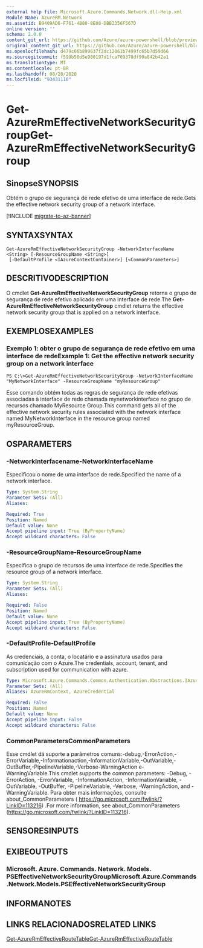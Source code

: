 ```yaml
---
external help file: Microsoft.Azure.Commands.Network.dll-Help.xml
Module Name: AzureRM.Network
ms.assetid: B9409AD6-F761-4B80-8E08-DBB2356F567D
online version: ''
schema: 2.0.0
content_git_url: https://github.com/Azure/azure-powershell/blob/preview/src/ResourceManager/Network/Commands.Network/help/Get-AzureRmEffectiveNetworkSecurityGroup.md
original_content_git_url: https://github.com/Azure/azure-powershell/blob/preview/src/ResourceManager/Network/Commands.Network/help/Get-AzureRmEffectiveNetworkSecurityGroup.md
ms.openlocfilehash: d479c66b899637f2dc12061b7499fc65b7d59d66
ms.sourcegitcommit: f599b50d5e980197d1fca769378df90a842b42a1
ms.translationtype: MT
ms.contentlocale: pt-BR
ms.lasthandoff: 08/20/2020
ms.locfileid: "93431110"
---
```

# <span data-ttu-id="dcad7-101">Get-AzureRmEffectiveNetworkSecurityGroup</span><span class="sxs-lookup"><span data-stu-id="dcad7-101">Get-AzureRmEffectiveNetworkSecurityGroup</span></span>

## <span data-ttu-id="dcad7-102">Sinopse</span><span class="sxs-lookup"><span data-stu-id="dcad7-102">SYNOPSIS</span></span>
<span data-ttu-id="dcad7-103">Obtém o grupo de segurança de rede efetivo de uma interface de rede.</span><span class="sxs-lookup"><span data-stu-id="dcad7-103">Gets the effective network security group of a network interface.</span></span>

[!INCLUDE [migrate-to-az-banner](../../includes/migrate-to-az-banner.md)]

## <span data-ttu-id="dcad7-104">SYNTAX</span><span class="sxs-lookup"><span data-stu-id="dcad7-104">SYNTAX</span></span>

```
Get-AzureRmEffectiveNetworkSecurityGroup -NetworkInterfaceName <String> [-ResourceGroupName <String>]
 [-DefaultProfile <IAzureContextContainer>] [<CommonParameters>]
```

## <span data-ttu-id="dcad7-105">DESCRITIVO</span><span class="sxs-lookup"><span data-stu-id="dcad7-105">DESCRIPTION</span></span>
<span data-ttu-id="dcad7-106">O cmdlet **Get-AzureRmEffectiveNetworkSecurityGroup** retorna o grupo de segurança de rede efetivo aplicado em uma interface de rede.</span><span class="sxs-lookup"><span data-stu-id="dcad7-106">The **Get-AzureRmEffectiveNetworkSecurityGroup** cmdlet returns the effective network security group that is applied on a network interface.</span></span>

## <span data-ttu-id="dcad7-107">EXEMPLOS</span><span class="sxs-lookup"><span data-stu-id="dcad7-107">EXAMPLES</span></span>

### <span data-ttu-id="dcad7-108">Exemplo 1: obter o grupo de segurança de rede efetivo em uma interface de rede</span><span class="sxs-lookup"><span data-stu-id="dcad7-108">Example 1: Get the effective network security group on a network interface</span></span>
```
PS C:\>Get-AzureRmEffectiveNetworkSecurityGroup -NetworkInterfaceName "MyNetworkInterface" -ResourceGroupName "myResourceGroup"
```

<span data-ttu-id="dcad7-109">Esse comando obtém todas as regras de segurança de rede efetivas associadas à interface de rede chamada mynetworkinterface no grupo de recursos chamado MyResource Group.</span><span class="sxs-lookup"><span data-stu-id="dcad7-109">This command gets all of the effective network security rules associated with the network interface named MyNetworkInterface in the resource group named myResourceGroup.</span></span>

## <span data-ttu-id="dcad7-110">OS</span><span class="sxs-lookup"><span data-stu-id="dcad7-110">PARAMETERS</span></span>

### <span data-ttu-id="dcad7-111">-NetworkInterfacename</span><span class="sxs-lookup"><span data-stu-id="dcad7-111">-NetworkInterfaceName</span></span>
<span data-ttu-id="dcad7-112">Especificou o nome de uma interface de rede.</span><span class="sxs-lookup"><span data-stu-id="dcad7-112">Specified the name of a network interface.</span></span>

```yaml
Type: System.String
Parameter Sets: (All)
Aliases: 

Required: True
Position: Named
Default value: None
Accept pipeline input: True (ByPropertyName)
Accept wildcard characters: False
```

### <span data-ttu-id="dcad7-113">-ResourceGroupName</span><span class="sxs-lookup"><span data-stu-id="dcad7-113">-ResourceGroupName</span></span>
<span data-ttu-id="dcad7-114">Especifica o grupo de recursos de uma interface de rede.</span><span class="sxs-lookup"><span data-stu-id="dcad7-114">Specifies the resource group of a network interface.</span></span>

```yaml
Type: System.String
Parameter Sets: (All)
Aliases: 

Required: False
Position: Named
Default value: None
Accept pipeline input: True (ByPropertyName)
Accept wildcard characters: False
```

### <span data-ttu-id="dcad7-115">-DefaultProfile</span><span class="sxs-lookup"><span data-stu-id="dcad7-115">-DefaultProfile</span></span>
<span data-ttu-id="dcad7-116">As credenciais, a conta, o locatário e a assinatura usados para comunicação com o Azure.</span><span class="sxs-lookup"><span data-stu-id="dcad7-116">The credentials, account, tenant, and subscription used for communication with azure.</span></span>

```yaml
Type: Microsoft.Azure.Commands.Common.Authentication.Abstractions.IAzureContextContainer
Parameter Sets: (All)
Aliases: AzureRmContext, AzureCredential

Required: False
Position: Named
Default value: None
Accept pipeline input: False
Accept wildcard characters: False
```

### <span data-ttu-id="dcad7-117">CommonParameters</span><span class="sxs-lookup"><span data-stu-id="dcad7-117">CommonParameters</span></span>
<span data-ttu-id="dcad7-118">Esse cmdlet dá suporte a parâmetros comuns:-debug,-ErrorAction,-ErrorVariable,-Informationaction,-InformationVariable,-OutVariable,-OutBuffer,-PipelineVariable,-Verbose-WarningAction e-WarningVariable.</span><span class="sxs-lookup"><span data-stu-id="dcad7-118">This cmdlet supports the common parameters: -Debug, -ErrorAction, -ErrorVariable, -InformationAction, -InformationVariable, -OutVariable, -OutBuffer, -PipelineVariable, -Verbose, -WarningAction, and -WarningVariable.</span></span> <span data-ttu-id="dcad7-119">Para obter mais informações, consulte about_CommonParameters ( https://go.microsoft.com/fwlink/?LinkID=113216) .</span><span class="sxs-lookup"><span data-stu-id="dcad7-119">For more information, see about_CommonParameters (https://go.microsoft.com/fwlink/?LinkID=113216).</span></span>

## <span data-ttu-id="dcad7-120">SENSORES</span><span class="sxs-lookup"><span data-stu-id="dcad7-120">INPUTS</span></span>

## <span data-ttu-id="dcad7-121">EXIBE</span><span class="sxs-lookup"><span data-stu-id="dcad7-121">OUTPUTS</span></span>

### <span data-ttu-id="dcad7-122">Microsoft. Azure. Commands. Network. Models. PSEffectiveNetworkSecurityGroup</span><span class="sxs-lookup"><span data-stu-id="dcad7-122">Microsoft.Azure.Commands.Network.Models.PSEffectiveNetworkSecurityGroup</span></span>

## <span data-ttu-id="dcad7-123">INFORMA</span><span class="sxs-lookup"><span data-stu-id="dcad7-123">NOTES</span></span>

## <span data-ttu-id="dcad7-124">LINKS RELACIONADOS</span><span class="sxs-lookup"><span data-stu-id="dcad7-124">RELATED LINKS</span></span>

[<span data-ttu-id="dcad7-125">Get-AzureRmEffectiveRouteTable</span><span class="sxs-lookup"><span data-stu-id="dcad7-125">Get-AzureRmEffectiveRouteTable</span></span>](./Get-AzureRmEffectiveRouteTable.md)


